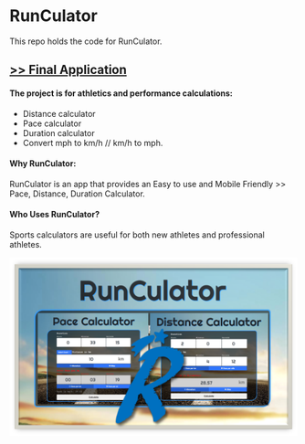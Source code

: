 # RunCulator

This repo holds the code for RunCulator.

## [>> Final Application](https://www.runculator.com/")

#### The project is for athletics and performance calculations: 
- Distance calculator
- Pace calculator
- Duration calculator
- Convert mph to km/h // km/h to mph.

#### Why RunCulator:
RunCulator is an app that provides an Easy to use and Mobile Friendly >> Pace, Distance, Duration Calculator.
#### Who Uses RunCulator?
Sports calculators are useful for both new athletes and professional athletes.

![alt text](https://github.com/Cassini-chris/RunCulator/blob/master/_GITHUB/readme/images/run_back.png?raw=true)
